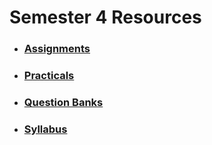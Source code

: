 # Semester 4 Resources

- ### [Assignments](./sem-4/assignments)

- ### [Practicals](./sem-4/practicals)

- ### [Question Banks](./sem-4/question-banks)

- ### [Syllabus](./sem-4/syllabus)
